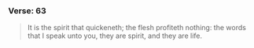 ### Verse: 63
> It is the spirit that quickeneth; the flesh profiteth nothing: the words that I speak unto you, they are spirit, and they are life.